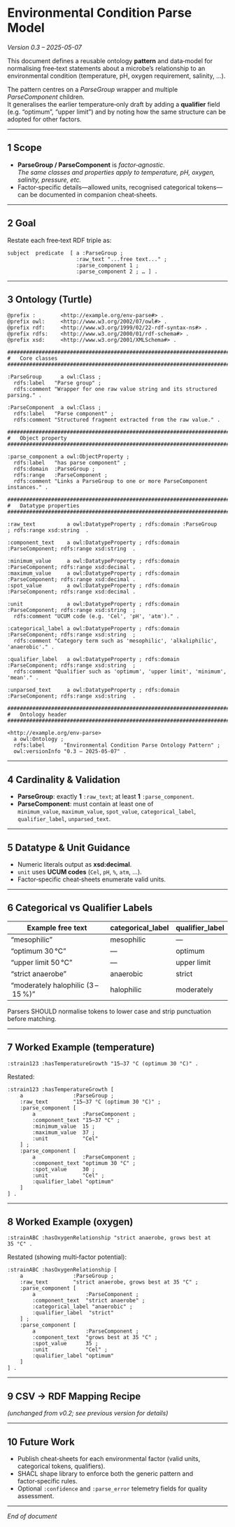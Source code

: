 # Environmental Condition Parse Model  
*Version 0.3 – 2025-05-07*

This document defines a reusable ontology **pattern** and data‑model for normalising free‑text statements about a microbe’s relationship to an environmental condition (temperature, pH, oxygen requirement, salinity, …).

The pattern centres on a *ParseGroup* wrapper and multiple *ParseComponent* children.  
It generalises the earlier temperature‑only draft by adding a **qualifier** field (e.g. “optimum”, “upper limit”) and by noting how the same structure can be adopted for other factors.

---

## 1 Scope

* **ParseGroup / ParseComponent** is *factor‑agnostic*.  
  *The same classes and properties apply to temperature, pH, oxygen, salinity, pressure, etc.*  
* Factor‑specific details—allowed units, recognised categorical tokens—can be documented in companion cheat‑sheets.

---

## 2 Goal

Restate each free‑text RDF triple as:

```
subject  predicate  [ a :ParseGroup ;
                      :raw_text "...free text..." ;
                      :parse_component 1 ;
                      :parse_component 2 ; … ] .
```

---

## 3 Ontology (Turtle)

```turtle
@prefix :        <http://example.org/env‑parse#> .
@prefix owl:     <http://www.w3.org/2002/07/owl#> .
@prefix rdf:     <http://www.w3.org/1999/02/22-rdf-syntax-ns#> .
@prefix rdfs:    <http://www.w3.org/2000/01/rdf-schema#> .
@prefix xsd:     <http://www.w3.org/2001/XMLSchema#> .

################################################################################
#   Core classes
################################################################################

:ParseGroup      a owl:Class ;
  rdfs:label   "Parse group" ;
  rdfs:comment "Wrapper for one raw value string and its structured parsing." .

:ParseComponent  a owl:Class ;
  rdfs:label   "Parse component" ;
  rdfs:comment "Structured fragment extracted from the raw value." .

################################################################################
#   Object property
################################################################################

:parse_component a owl:ObjectProperty ;
  rdfs:label   "has parse component" ;
  rdfs:domain  :ParseGroup ;
  rdfs:range   :ParseComponent ;
  rdfs:comment "Links a ParseGroup to one or more ParseComponent instances." .

################################################################################
#   Datatype properties
################################################################################

:raw_text          a owl:DatatypeProperty ; rdfs:domain :ParseGroup    ; rdfs:range xsd:string  .

:component_text    a owl:DatatypeProperty ; rdfs:domain :ParseComponent; rdfs:range xsd:string  .

:minimum_value     a owl:DatatypeProperty ; rdfs:domain :ParseComponent; rdfs:range xsd:decimal .
:maximum_value     a owl:DatatypeProperty ; rdfs:domain :ParseComponent; rdfs:range xsd:decimal .
:spot_value        a owl:DatatypeProperty ; rdfs:domain :ParseComponent; rdfs:range xsd:decimal .

:unit              a owl:DatatypeProperty ; rdfs:domain :ParseComponent; rdfs:range xsd:string  ;
  rdfs:comment "UCUM code (e.g. 'Cel', 'pH', 'atm')." .

:categorical_label a owl:DatatypeProperty ; rdfs:domain :ParseComponent; rdfs:range xsd:string  ;
  rdfs:comment "Category term such as 'mesophilic', 'alkaliphilic', 'anaerobic'." .

:qualifier_label   a owl:DatatypeProperty ; rdfs:domain :ParseComponent; rdfs:range xsd:string  ;
  rdfs:comment "Qualifier such as 'optimum', 'upper limit', 'minimum', 'mean'." .

:unparsed_text     a owl:DatatypeProperty ; rdfs:domain :ParseComponent; rdfs:range xsd:string  .

################################################################################
#   Ontology header
################################################################################

<http://example.org/env‑parse>
  a owl:Ontology ;
  rdfs:label      "Environmental Condition Parse Ontology Pattern" ;
  owl:versionInfo "0.3 – 2025-05-07" .
```

---

## 4 Cardinality & Validation

* **ParseGroup**: exactly **1** `:raw_text`; at least **1** `:parse_component`.  
* **ParseComponent**: must contain at least one of  
  `minimum_value`, `maximum_value`, `spot_value`, `categorical_label`, `qualifier_label`, `unparsed_text`.

---

## 5 Datatype & Unit Guidance

* Numeric literals output as **xsd:decimal**.  
* `unit` uses **UCUM codes** (`Cel`, `pH`, `%`, `atm`, …).  
* Factor‑specific cheat‑sheets enumerate valid units.

---

## 6 Categorical vs Qualifier Labels

| Example free text                     | categorical_label     | qualifier_label |
|---------------------------------------|-----------------------|-----------------|
| “mesophilic”                          | mesophilic            | —               |
| “optimum 30 °C”                       | —                     | optimum         |
| “upper limit 50 °C”                   | —                     | upper limit     |
| “strict anaerobe”                     | anaerobic             | strict          |
| “moderately halophilic (3 – 15 %)”    | halophilic            | moderately      |

Parsers SHOULD normalise tokens to lower case and strip punctuation before matching.

---

## 7 Worked Example (temperature)

```turtle
:strain123 :hasTemperatureGrowth "15–37 °C (optimum 30 °C)" .
```

Restated:

```turtle
:strain123 :hasTemperatureGrowth [
    a                :ParseGroup ;
    :raw_text        "15–37 °C (optimum 30 °C)" ;
    :parse_component [
        a               :ParseComponent ;
        :component_text "15–37 °C" ;
        :minimum_value  15 ;
        :maximum_value  37 ;
        :unit           "Cel"
    ] ;
    :parse_component [
        a               :ParseComponent ;
        :component_text "optimum 30 °C" ;
        :spot_value     30 ;
        :unit           "Cel" ;
        :qualifier_label "optimum"
    ]
] .
```

---

## 8 Worked Example (oxygen)

```turtle
:strainABC :hasOxygenRelationship "strict anaerobe, grows best at 35 °C" .
```

Restated (showing multi‑factor potential):

```turtle
:strainABC :hasOxygenRelationship [
    a                :ParseGroup ;
    :raw_text        "strict anaerobe, grows best at 35 °C" ;
    :parse_component [
        a                :ParseComponent ;
        :component_text  "strict anaerobe" ;
        :categorical_label "anaerobic" ;
        :qualifier_label  "strict"
    ] ;
    :parse_component [
        a                :ParseComponent ;
        :component_text  "grows best at 35 °C" ;
        :spot_value      35 ;
        :unit            "Cel" ;
        :qualifier_label "optimum"
    ]
] .
```

---

## 9 CSV → RDF Mapping Recipe

*(unchanged from v0.2; see previous version for details)*

---

## 10 Future Work

* Publish cheat‑sheets for each environmental factor (valid units, categorical tokens, qualifiers).  
* SHACL shape library to enforce both the generic pattern and factor‑specific rules.  
* Optional `:confidence` and `:parse_error` telemetry fields for quality assessment.

---

*End of document*  
